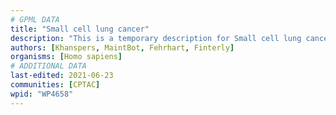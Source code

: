 ```yaml
---
# GPML DATA
title: "Small cell lung cancer"
description: "This is a temporary description for Small cell lung cancer"
authors: [Khanspers, MaintBot, Fehrhart, Finterly]
organisms: [Homo sapiens]
# ADDITIONAL DATA
last-edited: 2021-06-23
communities: [CPTAC]
wpid: "WP4658"
---
```

